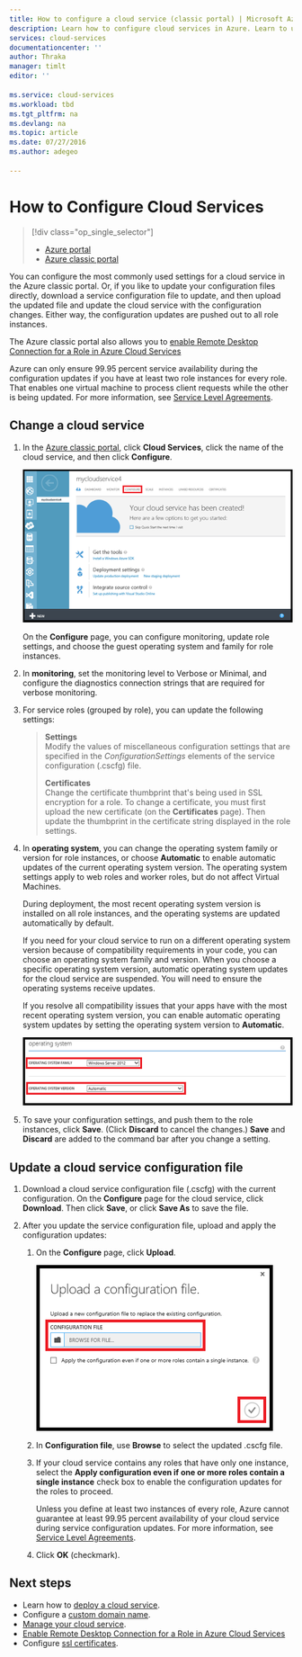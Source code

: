 ```yaml
---
title: How to configure a cloud service (classic portal) | Microsoft Azure
description: Learn how to configure cloud services in Azure. Learn to update the cloud service configuration and configure remote access to role instances.
services: cloud-services
documentationcenter: ''
author: Thraka
manager: timlt
editor: ''

ms.service: cloud-services
ms.workload: tbd
ms.tgt_pltfrm: na
ms.devlang: na
ms.topic: article
ms.date: 07/27/2016
ms.author: adegeo

---
```

# How to Configure Cloud Services
> [!div class="op_single_selector"]
> * [Azure portal](cloud-services-how-to-configure-portal.md)
> * [Azure classic portal](cloud-services-how-to-configure.md)
> 
> 

You can configure the most commonly used settings for a cloud service in the Azure classic portal. Or, if you like to update your configuration files directly, download a service configuration file to update, and then upload the updated file and update the cloud service with the configuration changes. Either way, the configuration updates are pushed out to all role instances.

The Azure classic portal also allows you to [enable Remote Desktop Connection for a Role in Azure Cloud Services](cloud-services-role-enable-remote-desktop.md)

Azure can only ensure 99.95 percent service availability during the configuration updates if you have at least two role instances for every role. That enables one virtual machine to process client requests while the other is being updated. For more information, see [Service Level Agreements](https://azure.microsoft.com/support/legal/sla/).

## Change a cloud service
1. In the [Azure classic portal](http://manage.windowsazure.com/), click **Cloud Services**, click the name of the cloud service, and then click **Configure**.
   
    ![Configuration Page](./media/cloud-services-how-to-configure/CloudServices_ConfigurePage1.png)
   
    On the **Configure** page, you can configure monitoring, update role settings, and choose the guest operating system and family for role instances. 
2. In **monitoring**, set the monitoring level to Verbose or Minimal, and configure the diagnostics connection strings that are required for verbose monitoring.
3. For service roles (grouped by role), you can update the following settings:
   
   > **Settings**  
   > Modify the values of miscellaneous configuration settings that are specified in the *ConfigurationSettings* elements of the service configuration (.cscfg) file.
   > 
   > **Certificates**  
   > Change the certificate thumbprint that's being used in SSL encryption for a role. To change a certificate, you must first upload the new certificate (on the **Certificates** page). Then update the thumbprint in the certificate string displayed in the role settings.
   > 
   > 
4. In **operating system**, you can change the operating system family or version for role instances, or choose **Automatic** to enable automatic updates of the current operating system version. The operating system settings apply to web roles and worker roles, but do not affect Virtual Machines.
   
    During deployment, the most recent operating system version is installed on all role instances, and the operating systems are updated automatically by default. 
   
    If you need for your cloud service to run on a different operating system version because of compatibility requirements in your code, you can choose an operating system family and version. When you choose a specific operating system version, automatic operating system updates for the cloud service are suspended. You will need to ensure the operating systems receive updates.
   
    If you resolve all compatibility issues that your apps have with the most recent operating system version, you can enable automatic operating system updates by setting the operating system version to **Automatic**. 
   
    ![OS Settings](./media/cloud-services-how-to-configure/CloudServices_ConfigurePage_OSSettings.png)
5. To save your configuration settings, and push them to the role instances, click **Save**. (Click **Discard** to cancel the changes.) **Save** and **Discard** are added to the command bar after you change a setting.

## Update a cloud service configuration file
1. Download a cloud service configuration file (.cscfg) with the current configuration. On the **Configure** page for the cloud service, click **Download**. Then click **Save**, or click **Save As** to save the file.
2. After you update the service configuration file, upload and apply the configuration updates:
   
   1. On the **Configure** page, click **Upload**.
      
       ![Upload Configuration](./media/cloud-services-how-to-configure/CloudServices_UploadConfigFile.png)
   2. In **Configuration file**, use **Browse** to select the updated .cscfg file.
   3. If your cloud service contains any roles that have only one instance, select the **Apply configuration even if one or more roles contain a single instance** check box to enable the configuration updates for the roles to proceed.
      
       Unless you define at least two instances of every role, Azure cannot guarantee at least 99.95 percent availability of your cloud service during service configuration updates. For more information, see [Service Level Agreements](https://azure.microsoft.com/support/legal/sla/).
   4. Click **OK** (checkmark). 

## Next steps
* Learn how to [deploy a cloud service](cloud-services-how-to-create-deploy.md).
* Configure a [custom domain name](cloud-services-custom-domain-name.md).
* [Manage your cloud service](cloud-services-how-to-manage.md).
* [Enable Remote Desktop Connection for a Role in Azure Cloud Services](cloud-services-role-enable-remote-desktop.md)
* Configure [ssl certificates](cloud-services-configure-ssl-certificate.md).

